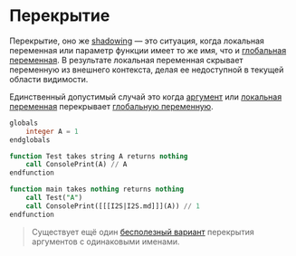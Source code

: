 # Перекрытие

Перекрытие, оно же [shadowing](https://w.wiki/9jvQ) — это ситуация, когда локальная переменная или параметр функции
имеет то же имя, что и
[глобальная переменная](globals.md). В
результате локальная переменная скрывает переменную из внешнего контекста, делая ее недоступной в
текущей области видимости.

Единственный допустимый случай это когда [аргумент](arguments.md) или [локальная переменная](local.md)
перекрывает [глобальную переменную](globals.md).

```SQL
globals
    integer A = 1
endglobals

function Test takes string A returns nothing
    call ConsolePrint(A) // A
endfunction

function main takes nothing returns nothing
    call Test("A")
    call ConsolePrint([[[I2S|I2S.md]]](A)) // 1
endfunction
```

> Существует ещё один [бесполезный вариант](arguments.md#local) перекрытия аргументов с одинаковыми именами.
